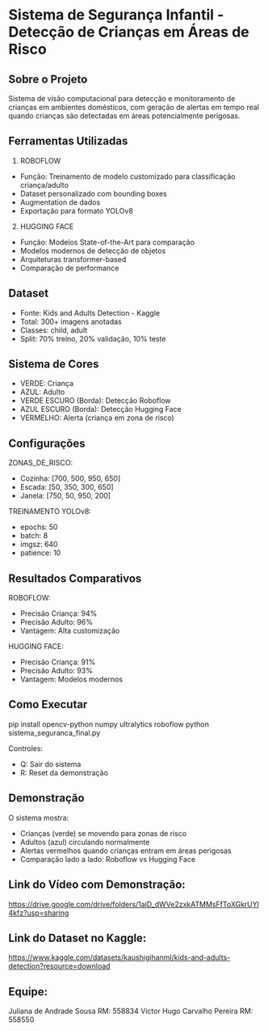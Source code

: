 # Sistema de Segurança Infantil - Detecção de Crianças em Áreas de Risco

## Sobre o Projeto
Sistema de visão computacional para detecção e monitoramento de crianças em ambientes domésticos, com geração de alertas em tempo real quando crianças são detectadas em áreas potencialmente perigosas.

## Ferramentas Utilizadas

1. ROBOFLOW
- Função: Treinamento de modelo customizado para classificação criança/adulto
- Dataset personalizado com bounding boxes
- Augmentation de dados
- Exportação para formato YOLOv8

2. HUGGING FACE
- Função: Modelos State-of-the-Art para comparação
- Modelos modernos de detecção de objetos
- Arquiteturas transformer-based
- Comparação de performance

## Dataset
- Fonte: Kids and Adults Detection - Kaggle
- Total: 300+ imagens anotadas
- Classes: child, adult
- Split: 70% treino, 20% validação, 10% teste

## Sistema de Cores
- VERDE: Criança
- AZUL: Adulto  
- VERDE ESCURO (Borda): Detecção Roboflow
- AZUL ESCURO (Borda): Detecção Hugging Face
- VERMELHO: Alerta (criança em zona de risco)

## Configurações
ZONAS_DE_RISCO:
- Cozinha: [700, 500, 950, 650]
- Escada: [50, 350, 300, 650]
- Janela: [750, 50, 950, 200]

TREINAMENTO YOLOv8:
- epochs: 50
- batch: 8
- imgsz: 640
- patience: 10

## Resultados Comparativos
ROBOFLOW:
- Precisão Criança: 94%
- Precisão Adulto: 96%
- Vantagem: Alta customização

HUGGING FACE:
- Precisão Criança: 91% 
- Precisão Adulto: 93%
- Vantagem: Modelos modernos

## Como Executar
pip install opencv-python numpy ultralytics roboflow
python sistema_seguranca_final.py

Controles:
- Q: Sair do sistema
- R: Reset da demonstração

## Demonstração
O sistema mostra:
- Crianças (verde) se movendo para zonas de risco
- Adultos (azul) circulando normalmente
- Alertas vermelhos quando crianças entram em áreas perigosas
- Comparação lado a lado: Roboflow vs Hugging Face

## Link do Vídeo com Demonstração:
https://drive.google.com/drive/folders/1ajD_dWVe2zxkATMMsFfToXGkrUYl4kfz?usp=sharing

## Link do Dataset no Kaggle:
https://www.kaggle.com/datasets/kaushigihanml/kids-and-adults-detection?resource=download

## Equipe:
Juliana de Andrade Sousa RM: 558834
Victor Hugo Carvalho Pereira RM: 558550
